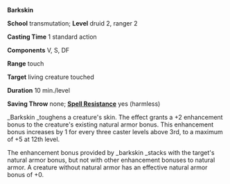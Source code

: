  **Barkskin**

**School** transmutation; **Level** druid 2, ranger 2

**Casting Time** 1 standard action

**Components** V, S, DF

**Range** touch

**Target** living creature touched

**Duration** 10 min./level

**Saving Throw** none; **[Spell Resistance](../glossary.md#_spell-resistance)** yes (harmless)

_Barkskin _toughens a creature's skin. The effect grants a +2 enhancement bonus to the creature's existing natural armor bonus. This enhancement bonus increases by 1 for every three caster levels above 3rd, to a maximum of +5 at 12th level.

The enhancement bonus provided by _barkskin _stacks with the target's natural armor bonus, but not with other enhancement bonuses to natural armor. A creature without natural armor has an effective natural armor bonus of +0.

